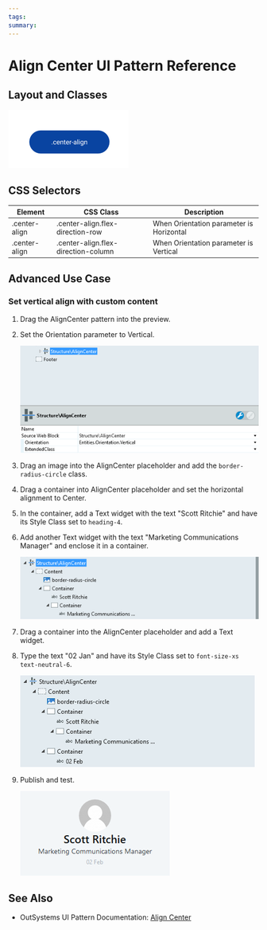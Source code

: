 ```yaml
---
tags:
summary: 
---
```


# Align Center UI Pattern Reference
## Layout and Classes

![](<images/aligncenter-image-4.png>)

## CSS Selectors

| **Element** |  **CSS Class** |  **Description**  |
| --- | --- | --- |
| .center-align | .center-align.flex-direction-row | When Orientation parameter is Horizontal |
| .center-align | .center-align.flex-direction-column | When Orientation parameter is Vertical |

## Advanced Use Case

### Set vertical align with custom content

1. Drag the AlignCenter pattern into the preview.

1. Set the Orientation parameter to Vertical.

    ![](<images/aligncenter-image-5.png>)

1. Drag an image into the AlignCenter placeholder and add the `border-radius-circle` class.

1. Drag a container into AlignCenter placeholder and set the horizontal alignment to Center.

1. In the container, add a Text widget with the text "Scott Ritchie" and have its Style Class set to `heading-4`.

1. Add another Text widget with the text "Marketing Communications Manager" and enclose it in a container.
    
    ![](<images/aligncenter-image-6.png>)

1. Drag a container into the AlignCenter placeholder and add a Text widget.

1. Type the text "02 Jan" and have its Style Class set to `font-size-xs text-neutral-6`.

    ![](<images/aligncenter-image-7.png>)

1. Publish and test.

    ![](<images/aligncenter-image-8.png>)




 ## See Also

* OutSystems UI Pattern Documentation: [Align Center](https://success.outsystems.com/Documentation/11/Developing_an_Application/Design_UI/Patterns/Using_Web_Patterns/Structure/AlignCenter)

